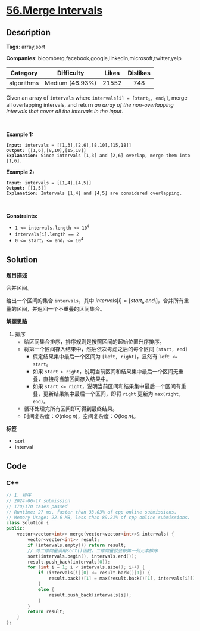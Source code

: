 # [56.Merge Intervals](https://leetcode.com/problems/merge-intervals/description/)

## Description

**Tags**: array,sort

**Companies**: bloomberg,facebook,google,linkedin,microsoft,twitter,yelp

|  Category  |   Difficulty    | Likes | Dislikes |
| :--------: | :-------------: | :---: | :------: |
| algorithms | Medium (46.93%) | 21552 |   748    |

<p>Given an array&nbsp;of <code>intervals</code>&nbsp;where <code>intervals[i] = [start<sub>i</sub>, end<sub>i</sub>]</code>, merge all overlapping intervals, and return <em>an array of the non-overlapping intervals that cover all the intervals in the input</em>.</p>
<p>&nbsp;</p>
<p><strong class="example">Example 1:</strong></p>
<pre><code><strong>Input:</strong> intervals = [[1,3],[2,6],[8,10],[15,18]]
<strong>Output:</strong> [[1,6],[8,10],[15,18]]
<strong>Explanation:</strong> Since intervals [1,3] and [2,6] overlap, merge them into [1,6].</code></pre>
<p><strong class="example">Example 2:</strong></p>
<pre><code><strong>Input:</strong> intervals = [[1,4],[4,5]]
<strong>Output:</strong> [[1,5]]
<strong>Explanation:</strong> Intervals [1,4] and [4,5] are considered overlapping.</code></pre>
<p>&nbsp;</p>
<p><strong>Constraints:</strong></p>
<ul>
  <li><code>1 &lt;= intervals.length &lt;= 10<sup>4</sup></code></li>
  <li><code>intervals[i].length == 2</code></li>
  <li><code>0 &lt;= start<sub>i</sub> &lt;= end<sub>i</sub> &lt;= 10<sup>4</sup></code></li>
</ul>

## Solution

**题目描述**

合并区间。

给出一个区间的集合 `intervals`，其中 $intervals[i] = [start_i, end_i]$，合并所有重叠的区间，并返回一个不重叠的区间集合。

**解题思路**

1. 排序
   - 给区间集合排序，排序规则是按照区间的起始位置升序排序。
   - 将第一个区间存入结果中，然后依次考虑之后的每个区间 `[start, end]`
     - 假定结果集中最后一个区间为 `[left, right]`，显然有 `left <= start`。
     - 如果 `start > right`，说明当前区间和结果集中最后一个区间无重叠，直接将当前区间存入结果中。
     - 如果 `start <= right`，说明当前区间和结果集中最后一个区间有重叠，更新结果集中最后一个区间，即将 `right` 更新为 `max(right, end)`。
   - 循环处理完所有区间即可得到最终结果。
   - 时间复杂度：$O(n\log n)$，空间复杂度：$O(\log n)$。

**标签**

- sort
- interval

<!-- code start -->
## Code

### C++

```cpp
// 1. 排序
// 2024-06-17 submission
// 170/170 cases passed
// Runtime: 27 ms, faster than 33.03% of cpp online submissions.
// Memory Usage: 22.6 MB, less than 89.21% of cpp online submissions.
class Solution {
public:
    vector<vector<int>> merge(vector<vector<int>>& intervals) {
        vector<vector<int>> result;
        if (intervals.empty()) return result;
        // 对二维向量调用sort()函数，二维向量就会按第一列元素排序
        sort(intervals.begin(), intervals.end());
        result.push_back(intervals[0]);
        for (int i = 1; i < intervals.size(); i++) {
            if (intervals[i][0] <= result.back()[1]) {
                result.back()[1] = max(result.back()[1], intervals[i][1]);
            }
            else {
                result.push_back(intervals[i]);
            }
        }
        return result;
    }
};
```

<!-- code end -->
